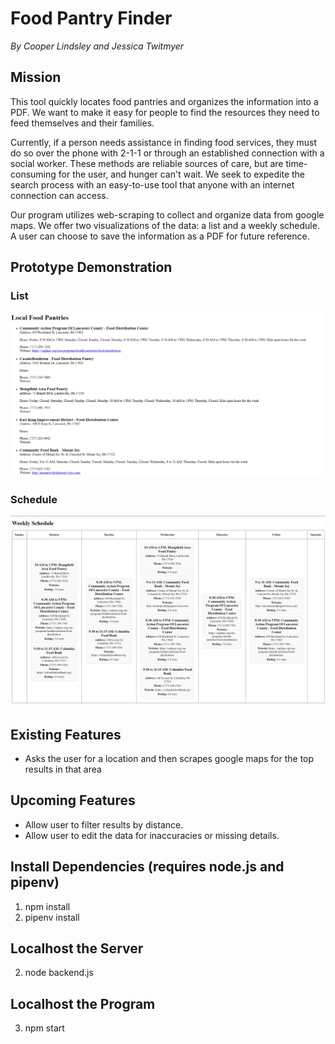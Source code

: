 # Food Pantry Finder
*By Cooper Lindsley and Jessica Twitmyer*

## Mission
This tool quickly locates food pantries and organizes the information into a PDF. We want to make it easy for people to find the resources they need to feed themselves and their families.

Currently, if a person needs assistance in finding food services, they must do so over the phone with 2-1-1 or through an established connection with a social worker. These methods are reliable sources of care, but are time-consuming for the user, and hunger can't wait. We seek to expedite the search process with an easy-to-use tool that anyone with an internet connection can access.

Our program utilizes web-scraping to collect and organize data from google maps. We offer two visualizations of the data: a list and a weekly schedule. A user can choose to save the information as a PDF for future reference.

## Prototype Demonstration
### List
![List](images/list_prototype.png)
### Schedule
![Schedule](images/schedule_prototype.png)

## Existing Features
- Asks the user for a location and then scrapes google maps for the top results in that area
<!-- - Organizes scraped data into a list (list.js -> list.html)
- Organizes scraped data into a weekly schedule (schedule.js -> schedule.html) -->

## Upcoming Features
<!-- - Web-hosting of our front-end and virtual machine with AWS.
  - The virtual machine will receive a data request from the front-end, carry out the web-scraping, and return the data. -->
- Allow user to filter results by distance.
- Allow user to edit the data for inaccuracies or missing details.

## Install Dependencies (requires node.js and pipenv)
  1. npm install
  2. pipenv install

## Localhost the Server
  2. node backend.js

## Localhost the Program
  3. npm start